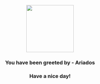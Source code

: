 <p align="center">
            <img src="https://raw.githubusercontent.com/PokeAPI/sprites/master/sprites/pokemon/168.png" width="150" height="150">
          </p>
          <h3 align="center">You have been greeted by - <b>Ariados</b></h3>
          <h3 align="center">Have a nice day!</h3>
        